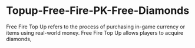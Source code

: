 # Topup-Free-Fire-PK-Free-Diamonds
Free Fire Top Up refers to the process of purchasing in-game currency or items using real-world money. Free Fire Top Up allows players to acquire diamonds,
